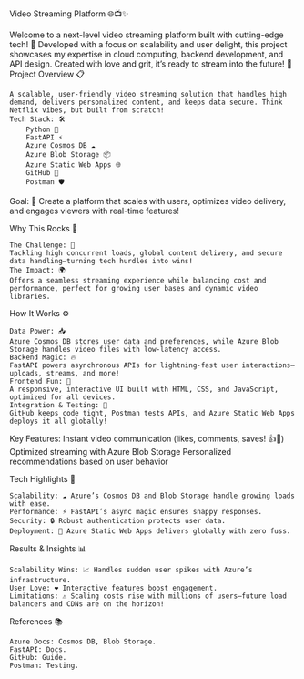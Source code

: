 Video Streaming Platform 🌐📺✨

Welcome to a next-level video streaming platform built with cutting-edge tech! 🎉 Developed with a focus on scalability and user delight, this project showcases my expertise in cloud computing, backend development, and API design. Created with love and grit, it’s ready to stream into the future! 🌟
Project Overview 📋

    A scalable, user-friendly video streaming solution that handles high demand, delivers personalized content, and keeps data secure. Think Netflix vibes, but built from scratch!
    Tech Stack: 🛠️
        Python 🐍
        FastAPI ⚡
        Azure Cosmos DB ☁️
        Azure Blob Storage 📦
        Azure Static Web Apps 🌐
        GitHub 🤝
        Postman 🛡️
        
 Goal: 🎯
    Create a platform that scales with users, optimizes video delivery, and engages viewers with real-time features!

Why This Rocks 🌟

    The Challenge: 💪
    Tackling high concurrent loads, global content delivery, and secure data handling—turning tech hurdles into wins!
    The Impact: 🌍
    Offers a seamless streaming experience while balancing cost and performance, perfect for growing user bases and dynamic video libraries.

How It Works ⚙️

    Data Power: 📥
    Azure Cosmos DB stores user data and preferences, while Azure Blob Storage handles video files with low-latency access.
    Backend Magic: 🔥
    FastAPI powers asynchronous APIs for lightning-fast user interactions—uploads, streams, and more!
    Frontend Fun: 🎨
    A responsive, interactive UI built with HTML, CSS, and JavaScript, optimized for all devices.
    Integration & Testing: 🧪
    GitHub keeps code tight, Postman tests APIs, and Azure Static Web Apps deploys it all globally!
    
Key Features: 
        Instant video communication (likes, comments, saves! 👍💬)
        Optimized streaming with Azure Blob Storage
        Personalized recommendations based on user behavior


Tech Highlights 🌟

    Scalability: ☁️ Azure’s Cosmos DB and Blob Storage handle growing loads with ease.
    Performance: ⚡ FastAPI’s async magic ensures snappy responses.
    Security: 🔒 Robust authentication protects user data.
    Deployment: 🚀 Azure Static Web Apps delivers globally with zero fuss.

Results & Insights 📊

    Scalability Wins: 📈 Handles sudden user spikes with Azure’s infrastructure.
    User Love: ❤️ Interactive features boost engagement.
    Limitations: ⚠️ Scaling costs rise with millions of users—future load balancers and CDNs are on the horizon!
    
References 📚

    Azure Docs: Cosmos DB, Blob Storage.
    FastAPI: Docs.
    GitHub: Guide.
    Postman: Testing.
